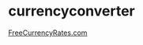 # currencyconverter

<div id='gcw_mainF0ODxfJCv' class='gcw_mainF0ODxfJCv'></div>
<a id='gcw_siteF0ODxfJCv' href='https://freecurrencyrates.com/en/'>FreeCurrencyRates.com</a>
<script>function reloadF0ODxfJCv(){ var sc = document.getElementById('scF0ODxfJCv');if (sc) sc.parentNode.removeChild(sc);sc = document.createElement('script');sc.type = 'text/javascript';sc.charset = 'UTF-8';sc.async = true;sc.id='scF0ODxfJCv';sc.src = 'https://freecurrencyrates.com/en/widget-vertical-editable?iso=USD-EUR-XUL&df=2&p=F0ODxfJCv&v=fits&source=fcr&width=270&width_title=0&firstrowvalue=1&thm=E0CFC2,F4F0EC,D49768,CB842E,FFFFFF,E0CFC2,F4F0EC,B85700,000000&title=Currency%20Converter&tzo=-360';var div = document.getElementById('gcw_mainF0ODxfJCv');div.parentNode.insertBefore(sc, div);} reloadF0ODxfJCv(); </script>
<!-- put custom styles here: .gcw_mainF0ODxfJCv{}, .gcw_headerF0ODxfJCv{}, .gcw_ratesF0ODxfJCv{}, .gcw_sourceF0ODxfJCv{} -->
<!--End of Currency Converter widget by FreeCurrencyRates.com -->
